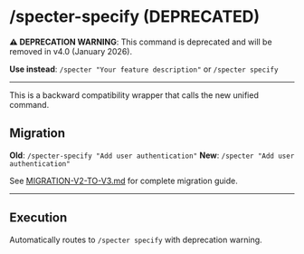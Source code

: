 # /specter-specify (DEPRECATED)

**⚠️ DEPRECATION WARNING**: This command is deprecated and will be removed in v4.0 (January 2026).

**Use instead**: `/specter "Your feature description"` or `/specter specify`

---

This is a backward compatibility wrapper that calls the new unified command.

## Migration

**Old**: `/specter-specify "Add user authentication"`
**New**: `/specter "Add user authentication"`

See [MIGRATION-V2-TO-V3.md](../../docs/MIGRATION-V2-TO-V3.md) for complete migration guide.

---

## Execution

Automatically routes to `/specter specify` with deprecation warning.
